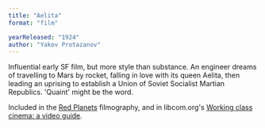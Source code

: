 ```yaml
---
title: "Aelita"
format: "film"

yearReleased: "1924"
author: "Yakov Protazanov"
---
```


Influential early SF film, but more style than substance. An engineer dreams of travelling to Mars by rocket, falling in love with its queen Aelita, then leading an uprising to establish a Union of Soviet Socialist Martian Republics. 'Quaint' might be the word.

Included in the <a href="biblio.htm#Red Planets">Red Planets</a> filmography, and in libcom.org's <a href="https://libcom.org/library/working-class-cinema-video-guide">Working class cinema: a video guide</a>.
